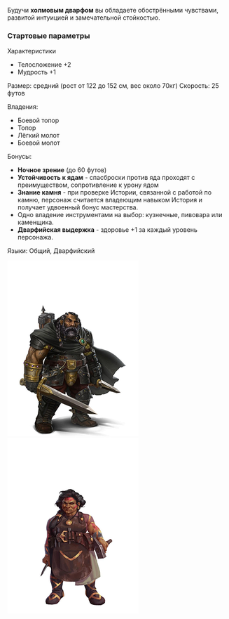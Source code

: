 Будучи **холмовым дварфом** вы обладаете обострёнными чувствами, развитой интуицией и замечательной стойкостью.

### Стартовые параметры
Характеристики
- Телосложение +2
- Мудрость +1

Размер: средний (рост от 122 до 152 см, вес около 70кг)
Скорость: 25 футов

Владения:
 - Боевой топор
 - Топор
 - Лёгкий молот
 - Боевой молот

Бонусы:
- **Ночное зрение** (до 60 футов)
- **Устойчивость к ядам** - спасброски против яда проходят с преимуществом, сопротивление к урону ядом
- **Знание камня** - при проверке Истории, связанной с работой по камню, персонаж считается владеющим навыком История и получает удвоенный бонус мастерства.
- Одно владение инструментами на выбор: кузнечные, пивовара или каменщика.
- **Дварфийская выдержка** - здоровье +1 за каждый уровень персонажа.

Языки: Общий, Дварфийский

![Холмовой дварф](../../Img/R-dwarf-hill1.png)![Холмовой дварф](../../Img/R-dwarf-hill2.png)